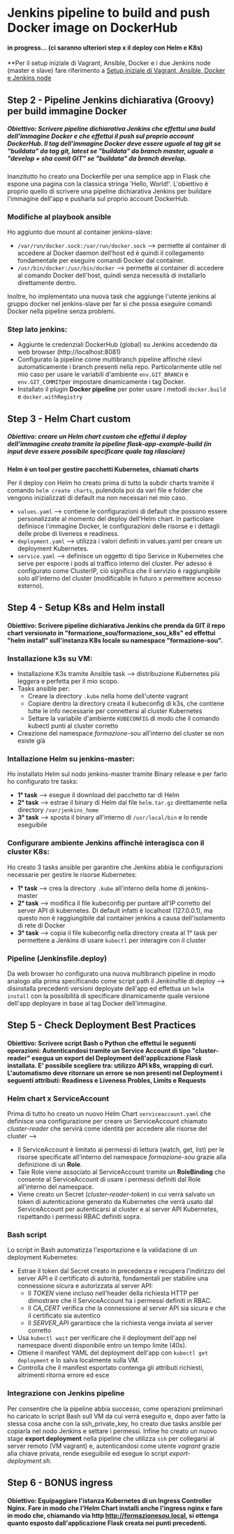 # Jenkins pipeline to build and push Docker image on DockerHub

#### in progress... (ci saranno ulteriori step x il deploy con Helm e K8s)

**Per il setup iniziale di Vagrant, Ansible, Docker e i due Jenkins node (master e slave) fare riferimento a [Setup iniziale di Vagrant, Ansible, Docker e Jenkins node](https://github.com/Martybb01/formazione_sou/tree/4e9d75bbfd24366d9d26f2ae1b69b90c7c216248/setup_vagrant%2Bdocker%2Bansible)


## Step 2 - Pipeline Jenkins dichiarativa (Groovy) per build immagine Docker
##### **Obiettivo**: Scrivere pipeline dichiarativa Jenkins che effettui una build dell'immagine Docker e che effettui il push sul proprio account DockerHub. Il tag dell'immagine Docker deve essere uguale al tag git se "buildata" da tag git, latest se "buildata" da branch master, uguale  a "develop + sha comit GIT" se "buildata" da branch develop.

Inanzitutto ho creato una Dockerfile per una semplice app in Flask che espone una pagina con la classica stringa 'Hello, World!'.
L'obiettivo è proprio quello di scrivere una pipeline dichiarativa Jenkins per buildare l'immagine dell'app e pusharla sul proprio account DockerHub.

### Modifiche al playbook ansible
Ho aggiunto due mount al container jenkins-slave:
* `/var/run/docker.sock:/var/run/docker.sock` --> permette al container di accedere al Docker daemon dell’host ed è quindi il collegamento fondamentale per eseguire comandi Docker dal container.
* `/usr/bin/docker:/usr/bin/docker` -->  permette al container di accedere al comando Docker dell'host, quindi senza necessità di installarlo direttamente dentro.

Inoltre, ho implementato una nuova task che aggiunge l'utente jenkins al gruppo docker nel jenkins-slave per far si che possa eseguire comandi Docker nella pipeline senza problemi.

### Step lato jenkins:
* Aggiunte le credenziali DockerHub (global) su Jenkins accedendo da web browser (http://localhost:8081)
* Configurato la pipeline come multibranch pipeline affinchè rilevi automaticamente i branch presenti nella repo. Particolarmente utile nel mio caso per usare le variabili d'ambiente `env.GIT_BRANCH` e `env.GIT_COMMIT`per impostare dinamicamente i tag Docker.
* Installato il plugin **Docker pipeline** per poter usare i metodi `docker.build` e `docker.withRegistry`

## Step 3 - Helm Chart custom
##### **Obiettivo:** creare un Helm chart custom che effettui il deploy dell'immagine creata tramite la pipeline flask-app-example-build (in input deve essere possibile specificare quale tag rilasciare)

**Helm è un tool per gestire pacchetti Kubernetes, chiamati charts**

Per il deploy con Helm ho creato prima di tutto la subdir charts tramite il comando `helm create charts`, pulendola poi da vari file e folder che vengono inizializzati di default ma non necessari nel mio caso.
* `values.yaml` --> contiene le configurazioni di default che possono essere personalizzate al momento del deploy dell'Helm chart. In particolare definisce l'immagine Docker, le configurazioni delle risorse e i dettagli delle probe di liveness e readiness.
* `deployment.yaml` --> utilizza i valori definiti in values.yaml per creare un deployment Kubernetes.
* `service.yaml` --> definisce un oggetto di tipo Service in Kubernetes che serve per esporre i pods al traffico interno del cluster. Per adesso è configurato come ClusterIP, ciò significa che il servizio è raggiungibile solo all'interno del cluster (modificabile in futuro x permettere accesso esterno).

## Step 4 - Setup K8s and Helm install
#### **Obiettivo:** Scrivere pipeline dichiarativa Jenkins che prenda da GIT il repo chart versionato in "formazione_sou/formazione_sou_k8s" ed effettui "helm install" sull'instanza K8s locale su namespace "formazione-sou".

### Installazione k3s su VM:
* Installazione K3s tramite Ansible task --> distribuzione Kubernetes più leggera e perfetta per il mio scopo.
* Tasks ansible per: 
	* Creare la directory `.kube` nella home dell'utente vagrant
	* Copiare dentro la directory creata il kubeconfig di k3s, che contiene tutte le info necessarie per connettersi al cluster Kubernetes 
	* Settare la variabile d'ambiente `KUBECONFIG` di modo che il comando kubectl punti al cluster corretto
* Creazione del namespace *formazione-sou* all'interno del cluster se non esiste già

### Intallazione Helm su jenkins-master:
Ho installato Helm sul nodo jenkins-master tramite Binary release e per farlo ho configurato tre tasks: 
* **1° task** --> esegue il download del pacchetto tar di Helm 
* **2° task** --> estrae il binary di Helm dal file `helm.tar.gz` direttamente nella directory `/var/jenkins_home` 
* **3° task** --> sposta il binary all'interno di `/usr/local/bin` e lo rende eseguibile

### Configurare ambiente Jenkins affinchè interagisca con il cluster K8s:
Ho creato 3 tasks ansible per garantire che Jenkins abbia le configurazioni necessarie per gestire le risorse Kubernetes:
* **1° task** --> crea la directory `.kube` all'interno della home di jenkins-master
* **2° task** --> modifica il file kubeconfig per puntare all'IP corretto del server API di kubernetes. Di default infatti è localhost (127.0.0.1), ma questo non è raggiungibile dal container jenkins a causa dell'isolamento di rete di Docker
* **3° task** --> copia il file kubeconfig nella directory creata al 1° task per permettere a Jenkins di usare `kubectl` per interagire con il cluster

### Pipeline (Jenkinsfile.deploy)
Da web browser ho configurato una nuova multibranch pipeline in modo analogo alla prima specificando come script path il Jenkinsfile di deploy --> disinstalla precedenti versioni deployate dell'app ed effettua un `helm install` con la possibilità di specificare dinamicamente quale versione dell'app deployare in base al tag Docker dell'immagine.

## Step 5 - Check Deployment Best Practices
#### **Obiettivo:** Scrivere script Bash o Python che effettui le seguenti operazioni: Autenticandosi tramite un Service Account di tipo "cluster-reader" esegua un export del Deployment dell'applicazione Flask installata. E' possibile scegliere tra: utilizzo API k8s, wrapping di curl. L'automatismo deve ritornare un errore se non presenti nel Deployment i seguenti attributi: Readiness e Liveness Probles, Limits e Requests

### Helm chart x ServiceAccount
Prima di tutto ho creato un nuovo Helm Chart `serviceaccount.yaml` che definisce una configurazione per creare un ServiceAccount chiamato *cluster-reader* che servirà come identità per accedere alle risorse del cluster -->
* Il ServiceAccount è limitato ai permessi di lettura (watch, get, list) per le risorse specificate all'interno del namespace *formazione-sou* grazie alla definizione di un **Role**.
* Tale Role viene associato al ServiceAccount tramite un **RoleBinding** che consente al ServiceAccount di usare i permessi definiti dal Role all'interno del namespace.
* Viene creato un Secret (*cluster-reader-token*) in cui verrà salvato un token di autenticazione generato da Kubernetes che verrà usato dal ServiceAccount per autenticarsi al cluster e al server API Kubernetes, rispettando i permessi RBAC definiti sopra.

### Bash script
Lo script in Bash automatizza l'esportazione e la validazione di un deployment Kubernetes:
* Estrae il token dal Secret creato in precedenza e recupera l'indirizzo del server API e il certificato di autorità, fondamentali per stabilire una connessione sicura e autorizzata al server API:
	* Il *TOKEN* viene incluso nell'header della richiesta HTTP per dimostrare che il ServiceAccount ha i permessi definiti in RBAC.
	* Il *CA_CERT* verifica che la connessione al server API sia sicura e che il certificato sia autentico
	* Il *SERVER_API* garantisce che la richiesta venga inviata al server corretto
* Usa `kubectl wait` per verificare che il deployment dell'app nel namespace diventi disponibile entro un tempo limite (40s).
* Ottiene il manifest YAML del deployment dell'app con `kubectl get deployment` e lo salva localmente sulla VM.
* Controlla che il manifest esportato contenga gli attributi richiesti, altrimenti ritorna errore ed esce

### Integrazione con Jenkins pipeline
Per consentire che la pipeline abbia successo, come operazioni preliminari ho caricato lo script Bash sull VM da cui verrà eseguito e, dopo aver fatto la stessa cosa anche con la ssh_private_key, ho creato due tasks ansible per copiarla nel nodo Jenkins e settare i permessi.
Infine ho creato un nuovo stage **export deployment** nella pipeline che utilizza `ssh` per collegarsi al server remoto (VM vagrant) e, autenticandosi come utente *vagrant* grazie alla chiave privata, rende eseguibile ed esegue lo script *export-deployment.sh*.

## Step 6 - BONUS ingress
#### **Obiettivo:** Equipaggiare l'istanza Kubernetes di un Ingress Controller Nginx. Fare in modo che l'Helm Chart installi anche l'ingress nginx e fare in modo che, chiamando via http http://formazionesou.local, si ottenga quanto esposto dall'applicazione Flask creata nei punti precedenti.
